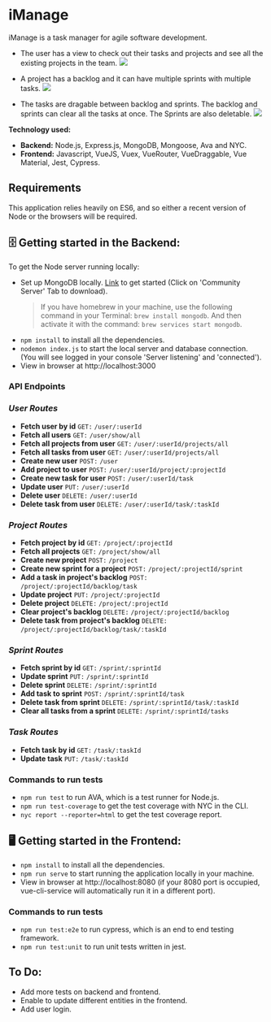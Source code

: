 # iManage

iManage is a task manager for agile software development.

- The user has a view to check out their tasks and projects and see all the existing projects in the team.
  ![](/frontend/src/assets/iManage-part1.gif)

- A project has a backlog and it can have multiple sprints with multiple tasks.
  ![](/frontend/src/assets/iManage-part2.gif)

- The tasks are dragable between backlog and sprints. The backlog and sprints can clear all the tasks at once. The Sprints are also deletable.
  ![](/frontend/src/assets/iManage-part3.gif)

**Technology used:**

- **Backend:** Node.js, Express.js, MongoDB, Mongoose, Ava and NYC.
- **Frontend:** Javascript, VueJS, Vuex, VueRouter, VueDraggable, Vue Material, Jest, Cypress.

## Requirements

This application relies heavily on ES6, and so either a recent version of Node or the browsers will be required.

## **🗄 Getting started in the Backend:**

To get the Node server running locally:

- Set up MongoDB locally. [Link](https://www.mongodb.com/download-center?jmp=nav#community) to get started (Click on 'Community Server' Tab to download).
  > If you have homebrew in your machine, use the following command in your Terminal: `brew install mongodb`. And then activate it with the command: `brew services start mongodb`.
- `npm install` to install all the dependencies.
- `nodemon index.js` to start the local server and database connection. (You will see logged in your console 'Server listening' and 'connected').
- View in browser at http://localhost:3000

### **API Endpoints**

### _User Routes_

- **Fetch user by id**
  `GET:`
  `/user/:userId`
- **Fetch all users**
  `GET:`
  `/user/show/all`
- **Fetch all projects from user**
  `GET:`
  `/user/:userId/projects/all`
- **Fetch all tasks from user**
  `GET:`
  `/user/:userId/projects/all`
- **Create new user**
  `POST:`
  `/user`
- **Add project to user**
  `POST:`
  `/user/:userId/project/:projectId`
- **Create new task for user**
  `POST:`
  `/user/:userId/task`
- **Update user**
  `PUT:`
  `/user/:userId`
- **Delete user**
  `DELETE:`
  `/user/:userId`
- **Delete task from user**
  `DELETE:`
  `/user/:userId/task/:taskId`

### _Project Routes_

- **Fetch project by id**
  `GET:`
  `/project/:projectId`
- **Fetch all projects**
  `GET:`
  `/project/show/all`
- **Create new project**
  `POST:`
  `/project`
- **Create new sprint for a project**
  `POST:`
  `/project/:projectId/sprint`
- **Add a task in project's backlog**
  `POST:`
  `/project/:projectId/backlog/task`
- **Update project**
  `PUT:`
  `/project/:projectId`
- **Delete project**
  `DELETE:`
  `/project/:projectId`
- **Clear project's backlog**
  `DELETE:`
  `/project/:projectId/backlog`
- **Delete task from project's backlog**
  `DELETE:`
  `/project/:projectId/backlog/task/:taskId`

### _Sprint Routes_

- **Fetch sprint by id**
  `GET:`
  `/sprint/:sprintId`
- **Update sprint**
  `PUT:`
  `/sprint/:sprintId`
- **Delete sprint**
  `DELETE:`
  `/sprint/:sprintId`
- **Add task to sprint**
  `POST:`
  `/sprint/:sprintId/task`
- **Delete task from sprint**
  `DELETE:`
  `/sprint/:sprintId/task/:taskId`
- **Clear all tasks from a sprint**
  `DELETE:`
  `/sprint/:sprintId/tasks`

### _Task Routes_

- **Fetch task by id**
  `GET:`
  `/task/:taskId`
- **Update task**
  `PUT:`
  `/task/:taskId`

### **Commands to run tests**

- `npm run test` to run AVA, which is a test runner for Node.js.
- `npm run test-coverage` to get the test coverage with NYC in the CLI.
- `nyc report --reporter=html` to get the test coverage report.

## **🖥 Getting started in the Frontend:**

- `npm install` to install all the dependencies.
- `npm run serve` to start running the application locally in your machine.
- View in browser at http://localhost:8080 (if your 8080 port is occupied, vue-cli-service will automatically run it in a different port).

### **Commands to run tests**

- `npm run test:e2e` to run cypress, which is an end to end testing framework.
- `npm run test:unit` to run unit tests written in jest.

## **To Do:**

- Add more tests on backend and frontend.
- Enable to update different entities in the frontend.
- Add user login.
